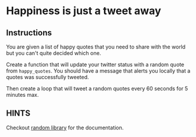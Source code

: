 # Happiness is just a tweet away

## Instructions

You are given a list of happy quotes that you need to share with the world but you can't quite decided which one.

Create a function that will update your twitter status with a random quote from `happy_quotes`. You should have a message that alerts you locally that a quotes was successfully tweeted.

Then create a loop that will tweet a random quotes every 60 seconds for 5 minutes max.

## HINTS

Checkout [random library](https://docs.python.org/3/library/random.html) for the documentation.
